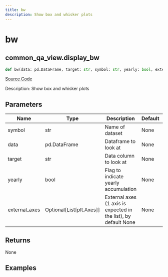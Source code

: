 ```yaml
---
title: bw
description: Show box and whisker plots
---
```

# bw

## common_qa_view.display_bw

```python
def bw(data: pd.DataFrame, target: str, symbol: str, yearly: bool, external_axes: Union[List[matplotlib.axes._axes.Axes], NoneType]) -> None:
```
[Source Code](https://github.com/OpenBB-finance/OpenBBTerminal/tree/main/openbb_terminal/common/quantitative_analysis/qa_view.py#L257)

Description: Show box and whisker plots

## Parameters

| Name | Type | Description | Default | Optional |
| ---- | ---- | ----------- | ------- | -------- |
| symbol | str | Name of dataset | None | False |
| data | pd.DataFrame | Dataframe to look at | None | False |
| target | str | Data column to look at | None | False |
| yearly | bool | Flag to indicate yearly accumulation | None | False |
| external_axes | Optional[List[plt.Axes]] | External axes (1 axis is expected in the list), by default None | None | True |

## Returns

None

## Examples

